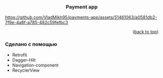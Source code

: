 <!-- Improved compatibility of back to top link: See: https://github.com/othneildrew/Best-README-Template/pull/73 -->
<a name="readme-top"></a>


<br />
<div align="center">

  <h3 align="center">Payment app</h3>

</div>



<!-- ABOUT THE PROJECT -->


https://github.com/VladMikh95/payments-app/assets/51461063/a0581db2-7f9e-4a8f-a785-482c59fefbc3


<p align="right">(<a href="#readme-top">back to top</a>)</p>



### Сделано с помощью



* Retrofit
* Dagger-Hilt
* Navigation-component
* RecyclerView

